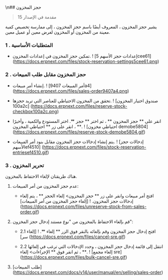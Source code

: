 \n## حجز المخزون

> مقدمة في الإصدار 15

يشير حجز المخزون ، المعروف أيضًا باسم حجز المخزون ، إلى ممارسة تخصيص كمية معينة من المخزون أو المخزون لغرض معين أو عميل معين.

### 1 \. المتطلبات الأساسية

* تمكين حجز المخزون في إعدادات المخزون. ! [إعدادات حجز الأسهم 5cee61] (https://docs.erpnext.com/files/stock-reservation-settings5cee61.png)

### 2 \. حجز المخزون مقابل طلب المبيعات

* إنشاء أمر مبيعات. ! [أمر المبيعات 9407a4] (https://docs.erpnext.com/files/sales-order9407a4.png)
    
* تحقق من المخزون الاحتياطي للعناصر التي تريد حجزها. ! [صندوق اختيار المخزون 100a2c] (https://docs.erpnext.com/files/reserve-stock-checkbox100a2c.png)
    
* انقر على ** حجز المخزون ** ، ثم اختر ** حجز **. اختر المستودع والكمية ، وأخيرًا ، انقر على زر ** احتياطي المخزون **. ! [احتياطي مخزون demobe5804] (https://docs.erpnext.com/files/reserve-stock-demobe5804.gif)
    
* يتم إنشاء إدخالات حجز المخزون مقابل بنود أمر المبيعات. ! [إدخالات حجز الأسهمef4510] (https://docs.erpnext.com/files/stock-reservation-entriesef4510.gif)
    

### 3 \. تحرير المخزون

هناك طريقتان لإلغاء الاحتفاظ بالمخزون.

1. عدم حجز المخزون من أمر المبيعات:
    
    * افتح أمر مبيعات وانقر على زر ** حجز المخزون> إلغاء الحجز ** ، يتم إلغاء إدخالات حجز المخزون. ! [إلغاء حجز المخزون من أمر المبيعات] (https://docs.erpnext.com/files/unreserve-stock-from-sales-order.gif)
2. قم بإلغاء الاحتفاظ بالمخزون من "نوع مستند إدخال حجز المخزون":
    
    * 2.1 افتح إدخال حجز المخزون وقم بإلغائه بالنقر فوق الزر ** إلغاء **. ! [إلغاء سر] (https://docs.erpnext.com/files/cancel-sre.gif)
        
    * 2.2 انتقل إلى قائمة إدخال حجز المخزون ، وحدد الإدخالات التي ترغب في إلغائها ، ثم انقر فوق ** الإجراءات> إلغاء **. ! [إلغاء مجمع sre] (https://docs.erpnext.com/files/bulk-cancel-sre.gif)
        

1. [طلب المبيعات] (https://docs.erpnext.com/docs/v14/user/manual/en/selling/sales-order)